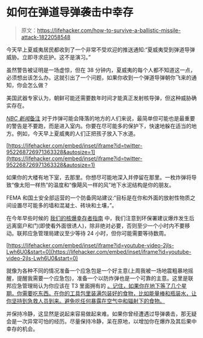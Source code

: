 # 如何在弹道导弹袭击中幸存

> 原文：<https://lifehacker.com/how-to-survive-a-ballistic-missile-attack-1822058548>

今天早上夏威夷居民都收到了一个非常不受欢迎的推送通知:“夏威夷受到弹道导弹威胁。立即寻求庇护。这不是演习。”



虽然警告被证明是一场虚惊，但在 38 分钟内，夏威夷的每个人都不知道这一点，必须想出该怎么办。这就引出了一个问题，如果你收到一个弹道导弹朝你飞来的通知，你会怎么做？

美国武器专家认为，朝鲜可能还需要数年时间才能真正发射核导弹，但这种威胁确实存在。

[*NBC 新闻*备注](https://www.nbcnews.com/news/us-news/don-t-run-get-inside-public-need-know-how-respond-n750466) 对于炸弹可能会降落的地方的人们来说，最简单但可能也是最重要的警告是不要跑，而是进入室内。你要在尽可能多的保护下，快速地躲在适当的地方。例如，今天早上夏威夷的人们正把孩子放入下水道。

 [https://lifehacker.com/embed/inset/iframe?id=twitter-952268726971363328&autosize=1](https://lifehacker.com/embed/inset/iframe?id=twitter-952268726971363328&autosize=1) 

如果你的大楼有地下室，去那里。你想尽可能地深入并停留在那里。一枚炸弹将导致“像太阳一样热”的温度和“像飓风一样的风”地下水泥结构是你的朋友。

FEMA 和国土安全部运营的一个防备网站建议:“目标是在你和外面的放射性物质之间设置尽可能多的墙和混凝土、砖块和土壤，”。

在今年早些时候的 [我们的核爆幸存者指南](https://lifehacker.com/where-to-hide-if-a-nuclear-bomb-goes-off-in-your-area-1793493053) 中，我们注意到环保署建议爆炸发生后远离窗户和门(即使看外面很诱人)，除非绝对必要，否则至少一个小时内不要移动。联邦应急管理局建议至少等待 24 小时，但你可能需要等待数周。

 [https://lifehacker.com/embed/inset/iframe?id=youtube-video-2jIs-Lwh6U0&start=0](https://lifehacker.com/embed/inset/iframe?id=youtube-video-2jIs-Lwh6U0&start=0) 

就像为各种不同的情况准备一个应急包是一个好主意(上周我被一场地震粗暴地摇醒，提醒我需要一个应急包)，准备一个以防炸弹也是一个可靠的主意。这里是联邦应急管理局认为你应该在 T3 里面拥有的 [。记住，如果你在地下等了几个星期，你需要吃东西。在你的工具包里装满包装好的食物，比如能量棒和瓶装水，让你坚持到急救人员到来。避免吃任何暴露在空气中和辐射下的食物。](https://www.ready.gov/build-a-kit)

并保持冷静，这显然是说起来容易做起来难。如果你曾经遭遇过导弹袭击，那无疑会是一次异常可怕的经历。尽量保持冷静，呆在原地，以增加你在爆炸及其后果中幸存的机会。